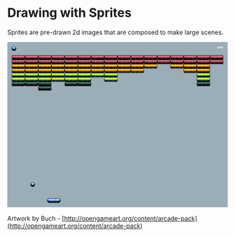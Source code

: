 # Drawing with Sprites

Sprites are pre-drawn 2d images that are composed to make large scenes.

![Sprites](fig5.png)

Artwork by Buch - [http://opengameart.org/content/arcade-pack](http://opengameart.org/content/arcade-pack)
